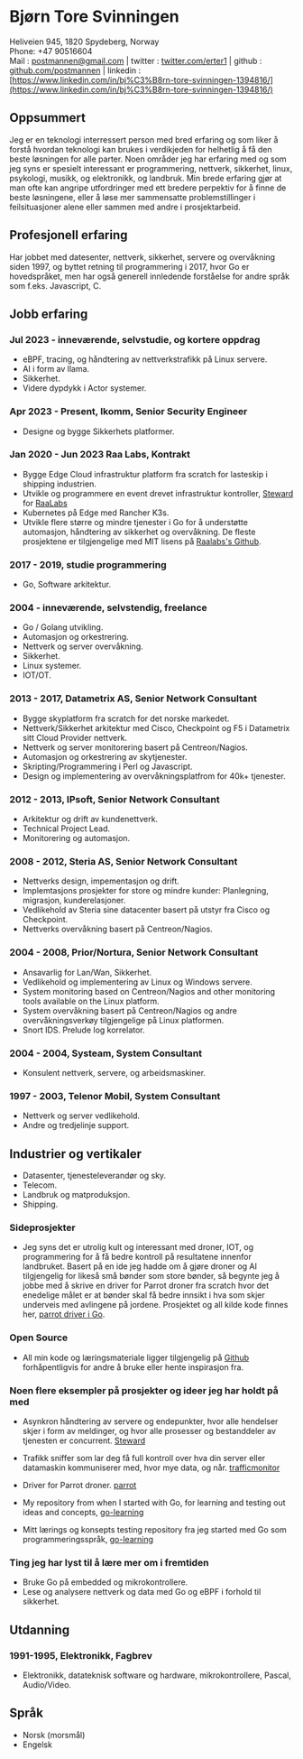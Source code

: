 # Bjørn Tore Svinningen

Heliveien 945, 1820 Spydeberg, Norway  
Phone: +47 90516604  
Mail : postmannen@gmail.com | twitter : [twitter.com/erter1](https://twitter.com/erter1) | github : [github.com/postmannen](https://github.com/postmannen) | linkedin : [https://www.linkedin.com/in/bj%C3%B8rn-tore-svinningen-1394816/](https://www.linkedin.com/in/bj%C3%B8rn-tore-svinningen-1394816/)

## Oppsummert

Jeg er en teknologi interressert person med bred erfaring og som liker å forstå hvordan teknologi kan brukes i verdikjeden for helhetlig å få den beste løsningen for alle parter. Noen områder jeg har erfaring med og som jeg syns er spesielt interessant er programmering, nettverk, sikkerhet, linux, psykologi, musikk, og elektronikk, og landbruk. Min brede erfaring gjør at man ofte kan angripe utfordringer med ett bredere perpektiv for å finne de beste løsningene, eller å løse mer sammensatte problemstillinger i feilsituasjoner alene eller sammen med andre i prosjektarbeid. 

## Profesjonell erfaring

Har jobbet med datesenter, nettverk, sikkerhet, servere og overvåkning siden 1997, og byttet retning til programmering i 2017, hvor Go er hovedspråket, men har også generell innledende forståelse for andre språk som f.eks. Javascript, C.

## Jobb erfaring

### Jul 2023 - inneværende, selvstudie, og kortere oppdrag

- eBPF, tracing, og håndtering av  nettverkstrafikk på Linux servere.
- AI i form av llama.
- Sikkerhet.
- Videre dypdykk i Actor systemer.

### Apr 2023 - Present, Ikomm, Senior Security Engineer

- Designe og bygge Sikkerhets platformer.

### Jan 2020 - Jun 2023 Raa Labs, Kontrakt

- Bygge Edge Cloud infrastruktur platform fra scratch for lasteskip i shipping industrien.
- Utvikle og programmere en event drevet infrastruktur kontroller, [Steward](https://github.com/postmannen/steward) for [RaaLabs](https://raalabs.com)
- Kubernetes på Edge med Rancher K3s.
- Utvikle flere større og mindre tjenester i Go for å understøtte automasjon, håndtering av sikkerhet og overvåkning. De fleste prosjektene er tilgjengelige med MIT lisens på [Raalabs's Github](https://github.com/raalabs).

### 2017 - 2019, studie programmering

- Go, Software arkitektur.

### 2004 - inneværende, selvstendig, freelance

- Go / Golang utvikling.
- Automasjon og orkestrering.
- Nettverk og server overvåkning.
- Sikkerhet.
- Linux systemer.
- IOT/OT.

### 2013 - 2017, Datametrix AS, Senior Network Consultant

- Bygge skyplatform fra scratch for det norske markedet.
- Nettverk/Sikkerhet arkitektur med Cisco, Checkpoint og F5 i Datametrix sitt Cloud Provider nettverk.
- Nettverk og  server monitorering basert på Centreon/Nagios.
- Automasjon og orkestrering av skytjenester.
- Skripting/Programmering i Perl og Javascript.
- Design og implementering av overvåkningsplatfrom for 40k+ tjenester.

### 2012 - 2013, IPsoft, Senior Network Consultant

- Arkitektur og drift av kundenettverk.
- Technical Project Lead.
- Monitorering og automasjon.

### 2008 - 2012, Steria AS, Senior Network Consultant

- Nettverks design, impementasjon og drift.
- Implemtasjons prosjekter for store og mindre kunder: Planlegning, migrasjon, kunderelasjoner.
- Vedlikehold av Steria sine datacenter basert på utstyr fra Cisco og Checkpoint.
- Nettverks overvåkning basert på Centreon/Nagios.

### 2004 - 2008, Prior/Nortura, Senior Network Consultant

- Ansavarlig for Lan/Wan, Sikkerhet.
- Vedlikehold og implementering av Linux og Windows servere.
- System monitoring based on Centreon/Nagios and other monitoring tools available on the Linux platform.
- System overvåkning basert på Centreon/Nagios og andre overvåkningsverkøy tilgjengelige på Linux platformen.
- Snort IDS. Prelude log korrelator.

### 2004 - 2004, Systeam, System Consultant

- Konsulent nettverk, servere, og arbeidsmaskiner.

### 1997 - 2003, Telenor Mobil, System Consultant

- Nettverk og server vedlikehold.
- Andre og tredjelinje support.

## Industrier og vertikaler

- Datasenter, tjenesteleverandør og sky.
- Telecom.
- Landbruk og matproduksjon.
- Shipping.

### Sideprosjekter

- Jeg syns det er utrolig kult og interessant med droner, IOT, og programmering for å få bedre kontroll på resultatene innenfor landbruket. Basert på en ide jeg hadde om å gjøre droner og AI tilgjengelig for likeså små bønder som store bønder, så begynte jeg å jobbe med å skrive en driver for Parrot droner fra scratch hvor det enedelige målet er at bønder skal få bedre innsikt i hva som skjer underveis med avlingene på jordene. Prosjektet og all kilde kode finnes her, [parrot driver i Go](https://github.com/postmannen/parrot).

### Open Source

- All min kode og læringsmateriale ligger tilgjengelig på [Github](https://github.com/postmannen) forhåpentligvis for andre å bruke eller hente inspirasjon fra.

### Noen flere eksempler på prosjekter og ideer jeg har holdt på med

- Asynkron håndtering av servere og endepunkter, hvor alle hendelser skjer i form av meldinger, og hvor alle prosesser og bestanddeler av tjenesten er concurrent. [Steward](https://github.com/postmannen/steward)

- Trafikk sniffer som lar deg få full kontroll over hva din server eller datamaskin kommuniserer med, hvor mye data, og når. [trafficmonitor](https://github.com/RaaLabs/trafficmonitor)

- Driver for Parrot droner. [parrot](https://github.com/postmannen/parrot)

- My repository from when I started with Go, for learning and testing out ideas and concepts, [go-learning](https://github.com/postmannen/go-learning)
- Mitt lærings og konsepts testing repository fra jeg started med Go som programmeringsspråk, [go-learning](https://github.com/postmannen/go-learning)

### Ting jeg har lyst til å lære mer om i fremtiden

- Bruke Go på embedded og mikrokontrollere.
- Lese og analysere nettverk og data med Go og eBPF i forhold til sikkerhet.

## Utdanning

### 1991-1995, Elektronikk, Fagbrev

- Elektronikk, datateknisk software og hardware, mikrokontrollere, Pascal, Audio/Video.

## Språk

- Norsk (morsmål)
- Engelsk
